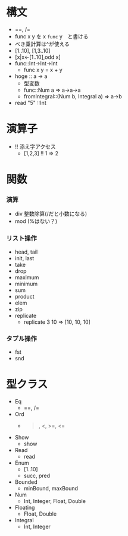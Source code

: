 # 構文
- ==, /=
- func x y を x `func` y　と書ける
- べき乗計算は^が使える
- [1..10], [1,3..10]
- [x|x<-[1..10],odd x]
- func::Int->Int->Int
  - func x y = x + y
- hoge :: a -> a 
  - 型変数
  - func::Num a => a->a->a
  - fromIntegral::(Num b, Integral a) => a->b  
- read "5" ::Int
# 演算子
- !! 添え字アクセス
  - [1,2,3] !! 1 => 2
# 関数
### 演算
- div 整数除算(/だと小数になる)
- mod (%はない？)

### リスト操作
- head, tail
- init, last
- take
- drop
- maximum
- minimum
- sum
- product
- elem
- zip
- replicate
  - replicate 3 10 => [10, 10, 10]

### タプル操作
- fst
- snd

# 型クラス
- Eq
  - ==, /=
- Ord
  - >, <, >=, <=
- Show
  - show
- Read
  - read
- Enum
  - [1..10]
  - succ, pred
- Bounded
  - minBound, maxBound
- Num
  - Int, Integer, Float, Double
- Floating
  - Float, Double  
- Integral
  - Int, Integer    